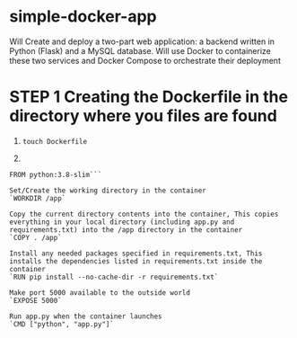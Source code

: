 # simple-docker-app
Will Create and deploy a two-part web application: a backend written in Python (Flask) and a MySQL database. Will use Docker to containerize these two services and Docker Compose to orchestrate their deployment

# STEP 1 Creating the Dockerfile in the directory where you files are found

1) `touch Dockerfile`

2)
  ```Use an official Python runtime as a parent image, This specifies the base image for the container, which is a lightweight Python 3.8 environment.
FROM python:3.8-slim```

Set/Create the working directory in the container
`WORKDIR /app`

Copy the current directory contents into the container, This copies everything in your local directory (including app.py and requirements.txt) into the /app directory in the container
`COPY . /app`

Install any needed packages specified in requirements.txt, This installs the dependencies listed in requirements.txt inside the container
`RUN pip install --no-cache-dir -r requirements.txt`

Make port 5000 available to the outside world
`EXPOSE 5000`

Run app.py when the container launches
`CMD ["python", "app.py"]`

